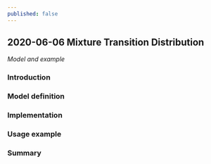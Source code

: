 ```yaml
---
published: false
---
```

## 2020-06-06 Mixture Transition Distribution
_Model and example_

### Introduction

### Model definition

### Implementation

### Usage example

### Summary